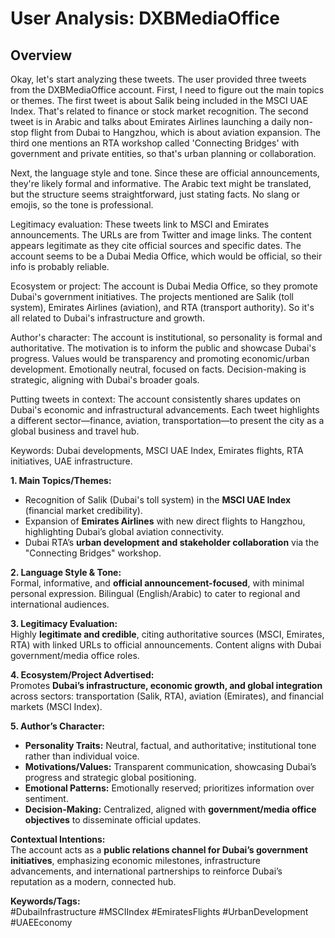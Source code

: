 # User Analysis: DXBMediaOffice

## Overview

<think>
Okay, let's start analyzing these tweets. The user provided three tweets from the DXBMediaOffice account. First, I need to figure out the main topics or themes. The first tweet is about Salik being included in the MSCI UAE Index. That's related to finance or stock market recognition. The second tweet is in Arabic and talks about Emirates Airlines launching a daily non-stop flight from Dubai to Hangzhou, which is about aviation expansion. The third one mentions an RTA workshop called 'Connecting Bridges' with government and private entities, so that's urban planning or collaboration.

Next, the language style and tone. Since these are official announcements, they're likely formal and informative. The Arabic text might be translated, but the structure seems straightforward, just stating facts. No slang or emojis, so the tone is professional.

Legitimacy evaluation: These tweets link to MSCI and Emirates announcements. The URLs are from Twitter and image links. The content appears legitimate as they cite official sources and specific dates. The account seems to be a Dubai Media Office, which would be official, so their info is probably reliable.

Ecosystem or project: The account is Dubai Media Office, so they promote Dubai's government initiatives. The projects mentioned are Salik (toll system), Emirates Airlines (aviation), and RTA (transport authority). So it's all related to Dubai's infrastructure and growth.

Author's character: The account is institutional, so personality is formal and authoritative. The motivation is to inform the public and showcase Dubai's progress. Values would be transparency and promoting economic/urban development. Emotionally neutral, focused on facts. Decision-making is strategic, aligning with Dubai's broader goals.

Putting tweets in context: The account consistently shares updates on Dubai's economic and infrastructural advancements. Each tweet highlights a different sector—finance, aviation, transportation—to present the city as a global business and travel hub.

Keywords: Dubai developments, MSCI UAE Index, Emirates flights, RTA initiatives, UAE infrastructure.
</think>

**1. Main Topics/Themes:**  
- Recognition of Salik (Dubai's toll system) in the **MSCI UAE Index** (financial market credibility).  
- Expansion of **Emirates Airlines** with new direct flights to Hangzhou, highlighting Dubai’s global aviation connectivity.  
- Dubai RTA’s **urban development and stakeholder collaboration** via the "Connecting Bridges" workshop.  

**2. Language Style & Tone:**  
Formal, informative, and **official announcement-focused**, with minimal personal expression. Bilingual (English/Arabic) to cater to regional and international audiences.  

**3. Legitimacy Evaluation:**  
Highly **legitimate and credible**, citing authoritative sources (MSCI, Emirates, RTA) with linked URLs to official announcements. Content aligns with Dubai government/media office roles.  

**4. Ecosystem/Project Advertised:**  
Promotes **Dubai’s infrastructure, economic growth, and global integration** across sectors: transportation (Salik, RTA), aviation (Emirates), and financial markets (MSCI Index).  

**5. Author’s Character:**  
- **Personality Traits:** Neutral, factual, and authoritative; institutional tone rather than individual voice.  
- **Motivations/Values:** Transparent communication, showcasing Dubai’s progress and strategic global positioning.  
- **Emotional Patterns:** Emotionally reserved; prioritizes information over sentiment.  
- **Decision-Making:** Centralized, aligned with **government/media office objectives** to disseminate official updates.  

**Contextual Intentions:**  
The account acts as a **public relations channel for Dubai’s government initiatives**, emphasizing economic milestones, infrastructure advancements, and international partnerships to reinforce Dubai’s reputation as a modern, connected hub.  

**Keywords/Tags:**  
#DubaiInfrastructure #MSCIIndex #EmiratesFlights #UrbanDevelopment #UAEEconomy